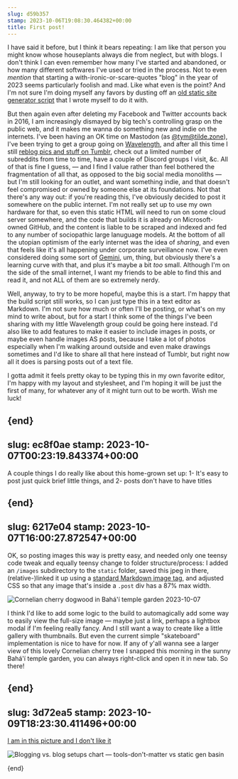 ```yaml
---
slug: d59b357
stamp: 2023-10-06T19:08:30.464382+00:00
title: First post!
---
```

I have said it before, but I think it bears repeating: I am like that person you might know whose houseplants always die from neglect, but with blogs. I don't think I can even remember how many I've started and abandoned, or how many different softwares I've used or tried in the process. Not to even _mention_ that starting a with-ironic-or-scare-quotes "blog" in the year of 2023 seems particularly foolish and mad. Like what even is the point? And I'm not sure I'm doing myself any favors by dusting off an [old static site generator script](https://github.com/tym-xqo/xqo.wtf) that I wrote myself to do it with.

But then again even after deleting my Facebook and Twitter accounts back in 2016, I am increasingly dismayed by big tech's controlling grasp on the public web, and it makes me wanna do something new and indie on the internets. I've been having an OK time on Mastodon (as [@tym@tilde.zone](https://tilde.zone/@tym)), I've been trying to get a group going on [Wavelength](https://wavelength.app), and after all this time I still [reblog pics and stuff on Tumblr](https://mix.pabloedison.com), check out a limited number of subreddits from time to time, have a couple of Discord groups I visit, &c. All of that is fine I guess, — and I find I value rather than feel bothered the fragmentation of all that, as opposed to the big social media monoliths — but I'm still looking for an outlet, and want something indie, and that doesn't feel compromised or owned by someone else at its foundations. Not that there's any way out: if you're reading this, I've obviously decided to post it somewhere on the public internet. I'm not really set up to use my own hardware for that, so even this static HTML will need to run on some cloud server somewhere, and the code that builds it is already on Microsoft-owned GitHub, and the content is liable to be scraped and indexed and fed to any number of sociopathic large lanuguage models. At the bottom of all the utopian optimism of the early internet was the idea of _sharing_, and even that feels like it's all happening under corporate surveillance now. I've even considered doing some sort of [Gemini](https://geminiprotocol.net), um, thing, but obviously there's a learning curve with that, and plus it's maybe a bit _too_ small. Although I'm on the side of the small internet, I want my friends to be able to find this and read it, and not ALL of them are so extremely nerdy.

Well, anyway, to try to be more hopeful, maybe this is a start. I'm happy that the build script still works, so I can just type this in a text editor as Markdown. I'm not sure how much or often I'll be posting, or what's on my mind to write about, but for a start I think some of the things I've been sharing with my little Wavelength group could be going here instead. I'd also like to add features to make it easier to include images in posts, or maybe even handle images AS posts, because I take a lot of photos especially when I'm walking around outside and even make drawings sometimes and I'd like to share all that here instead of Tumblr, but right now all it does is parsing posts out of a text file.

I gotta admit it feels pretty okay to be typing this in my own favorite editor, I'm happy with my layout and stylesheet, and I'm hoping it will be just the first of many, for whatever any of it might turn out to be worth. Wish me luck!

{end}
---
slug: ec8f0ae
stamp: 2023-10-07T00:23:19.843374+00:00
---
A couple things I do really like about this home-grown set up: 1- It's easy to post just quick brief little things, and 2- posts don't have to have titles

{end}
---
slug: 6217e04
stamp: 2023-10-07T16:00:27.872547+00:00
---
OK, so posting images this way is pretty easy, and needed only one teensy code tweak and equally teensy change to folder structure/process: I added an `/images` subdirectory to the `static` folder, saved this jpeg in there, (relative-)linked it up using a [standard Markdown image tag](https://www.markdownguide.org/basic-syntax/#images-1), and adjusted CSS so that any image that's inside a `.post` div has a 87% max width. 

![Cornelian cherry dogwood in Bahá'í temple garden 2023-10-07](../images/cornelian-cherry-bahá'í-temple.jpg)

I think I'd like to add some logic to the build to automagically add some way to easily view the full-size image — maybe just a link, perhaps a lightbox modal if I'm feeling really fancy. And I still want a way to create like a little gallery with thumbnails. But even the current simple "skateboard" implementation is nice to have for now. If any of y'all wanna see a larger view of this lovely Cornelian cherry tree I snapped this morning in the sunny Bahá'í temple garden, you can always right-click and open it in new tab. So there!

{end}
---
slug: 3d72ea5
stamp: 2023-10-09T18:23:30.411496+00:00
---
[I am in this picture and I don't like it](https://rakhim.org/honestly-undefined/19/)

![Blogging vs. blog setups chart — tools-don't-matter vs static gen basin](../images/rakhim-blog-setup-comic.jpg)

{end}
